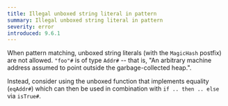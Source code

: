 ```yaml
---
title: Illegal unboxed string literal in pattern
summary: Illegal unboxed string literal in pattern
severity: error
introduced: 9.6.1
---
```


When pattern matching, unboxed string literals (with the `MagicHash` postfix) are not allowed. `"foo"#` is of type `Addr#` -- that is, "An arbitrary machine address assumed to point outside the garbage-collected heap.".

Instead, consider using the unboxed function that implements equality (`eqAddr#`) which can then be used in combination with `if .. then .. else` via `isTrue#`.
